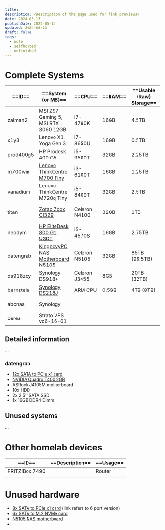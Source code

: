 ```yaml
---
title: 
description: <Description of the page used for link previews>
date: 2024-05-13
publishDate: 2024-05-13
updated: 2024-08-23
draft: false
tags:
  - note
  - selfhosted
  - unfinished
---
```

 
# Complete Systems

| ==ID==    | ==System (or MB)==                                                               | ==CPU==       | ==RAM== | ==Usable (Raw) Storage== | ==Usage==       |
| --------- | -------------------------------------------------------------------------------- | ------------- | ------- | ------------------------ | --------------- |
| zalman2   | MSI Z97 Gaming 5, MSI RTX 3060 12GB                                              | i7-4790K      | 16GB    | 4.5TB                    | gaming PC       |
| x1y3      | Lenovo X1 Yoga Gen 3                                                             | i7-8650U      | 16GB    | 0.5TB                    | Laptop          |
| prod400g5 | HP Prodesk 400 G5                                                                | i5-9500T      | 32GB    | 2.25TB                   | substitute PC   |
| m700win   | [Lenovo ThinkCentre M700 Tiny](https://www.ebay.de/itm/235488488122)             | i3-6100T      | 16GB    | 1.25TB                   | PC at home      |
| vanadium  | Lenovo ThinkCentre M720q Tiny                                                    | i5-8400T      | 32GB    | 2.5TB                    | PVE (test)      |
| titan     | [Zotac Zbox CI329](https://www.amazon.de/gp/product/B07H569HM2/)                 | Celeron N4100 | 32GB    | 1TB                      | PVE (always-on) |
| neodym    | [HP EliteDesk 800 G1 USDT](https://www.amazon.de/gp/product/B07F1S9GXS/)         | i5-4570S      | 16GB    | 2.75TB                   | PVE (offsite)   |
| datengrab | [KingnovyPC NAS Motherboard N5105](https://www.amazon.de/gp/product/B0BYVMNMR9/) | Celeron N5105 | 32GB    | 85TB (96.5TB)            | unraid          |
| ds918zoy  | Synology DS918+                                                                  | Celeron J3455 | 8GB     | 20TB (32TB)              | NAS (private)   |
| bernstein | [Synology DS218J](https://www.amazon.de/gp/product/B076S8NSCD/)                  | ARM CPU       | 0.5GB   | 4TB (8TB)                | NAS (backup)    |
| abcnas    | Synology                                                                         |               |         |                          | NAS (business)  |
| ceres     | Strato VPS vc6-16-01                                                             |               |         |                          |                 |


## Detailed information

...

### datengrab
- [12x SATA to PCIe x1 card](https://www.amazon.de/gp/product/B0BNF3XD96/)
- [NVIDIA Quadro T400 2GB](https://www.amazon.de/gp/product/B0988WSB5V/)
- ASRock J4105M motherboard
- 10x HDD
- 2x 2.5'' SATA SSD
- 1x 16GB DDR4 Dimm

## Unused systems

...

# Other homelab devices

| ==ID==         | ==Description== | ==Usage== |
| -------------- | --------------- | --------- |
| FRITZ!Box 7490 |                 | Router    |
|                |                 |           |

# Unused hardware

- [8x SATA to PCIe x1 card](https://www.amazon.de/gp/product/B07Z89J2M5/) (link refers to 6 port version)
- [6x SATA to M.2 NVMe card](https://www.amazon.de/gp/product/B0BWYXLNFT/)
- [N5105 NAS motherboard](https://www.amazon.de/gp/product/B0BYVMNMR9/)
- 